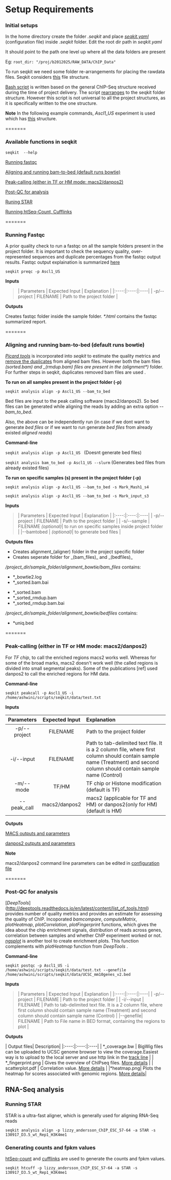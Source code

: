 # Setup Requirements

### Initial setups

In the home directory create the folder *.seqkit* and place [*seqkit.yaml*](https://github.com/ashwini06/seqkit/blob/master/data/seqkit.yaml) (configuration file) inside *.seqkit* folder. 
Edit the root dir path in *seqkit.yaml*

It should point to the path one level up where all the data folders are present

Eg:  `root_dir: "/proj/b2012025/RAW_DATA/ChIP_Data"`


To run seqkit we need some folder re-arrangements for placing the rawdata files. Seqkit considers [this](https://github.com/ashwini06/seqkit/blob/master/misc/Seqkit_project_dir.pdf) file structure. 

[Bash script](https://github.com/ashwini06/seqkit/blob/master/misc/arrange_data.sh) is written based on the general ChIP-Seq structure received during the time of project delivery. The script [rearranges](https://github.com/ashwini06/seqkit/blob/master/misc/SeqKit_projectdir_arrange.pdf) to the seqkit folder structure. However this script is not universal to all the project structures, as it is specifically written to the one structure. 

**Note**
In the following example commands,  _Ascl1_US_ experiment is used which has [this](https://github.com/ashwini06/seqkit/blob/master/misc/Ascl1_US_projectstructure.pdf) structure. 

=======

### Available functions in seqkit
 
`seqkit  --help`

[Running fastqc](#preqc)

[Aligning and running bam-to-bed (default runs bowtie)](#align)

[Peak-calling (either in TF or HM mode: macs2/danpos2)](#Peak-call)

[Post-QC for analysis](#postqc)

[Runing STAR](#star)

[Running htSeq-Count, Cufflinks](#htcuff)

=======

<a name="preqc"></a>
### Running Fastqc 

A prior quality check to run a fastqc on all the sample folders present in the project folder. It is important to check the sequency quality, over-represented sequences and duplicate percentages from the fastqc output results.
Fastqc output explaination is summarized [here](http://www4.ncsu.edu/~rosswhet/BIT815/Overview/Week2/FastQC_details.pdf)

`seqkit preqc -p Ascl1_US`


**Inputs**

>| Parameters | Expected Input | Explanation |
|:----:|:----:|:----|
| -p/--project | FILENAME	| Path to the project folder |

**Outputs**

Creates fastqc folder inside the sample folder. _*.html_ contains the fastqc summarized report.

=======

<a name="align"/></a>
### Aligning and running bam-to-bed (default runs bowtie)

[*Picard tools*](http://broadinstitute.github.io/picard/) is incorporated into _seqkit_ to estimate the quality metrics and [remove the duplicates](http://broadinstitute.github.io/picard/command-line-overview.html#MarkDuplicates) from aligned bam files.
However both the bam files _(*_sorted.bam)_ and _(*_rmdup.bam)_ files are present in the _(alignment_*)_ folder.
For further steps in seqkit, duplicates removed bam files are used .

**To run on all samples present in the project folder (-p)** 

`seqkit analysis align -p Ascl1_US --bam_to_bed`

Bed files are input to the peak calling software (macs2/danpos2).
So bed files can be generated while aligning the reads by adding an extra option *--bam_to_bed*.

Also, the above can be independently run (in case if we dont want to generate *bed files* 
or if we want to run generate *bed files* from already existed *aligned reads*)

**Command-line**

`seqkit analysis align -p Ascl1_US ` (Doesnt generate bed files)

`seqkit analysis bam_to_bed -p Ascl1_US --slurm` (Generates bed files from already existed files)

**To run on specific samples (s) present in the project folder (-p)**

`seqkit analysis align -p Ascl1_US --bam_to_bed -s Mark_Mash1_s4`

`seqkit analysis align -p Ascl1_US --bam_to_bed -s Mark_input_s3`


**Inputs**

>| Parameters | Expected Input | Explanation |
|:----:|:----:|:----|
| -p/--project | FILENAME	| Path to the project folder |
| -s/--sample | FILENAME *(optional)*| to run on specific samples inside project folder |
|--bamtobed | *(optional)*|   to generate bed files |


**Outputs files**
<ul>
<li> Creates alignment_(aligner) folder in the project specific folder </li>
<li> Creates seperate folder for _(bam_files)_ and _(bedfiles)_</li>
</ul>

*/project_dir/sample_folder/alignment_bowtie/bam_files* contains:
+ *_bowtie2.log
+ *_sorted.bam.bai
- *_sorted.bam
- *_sorted_rmdup.bam
- *_sorted_rmdup.bam.bai

*/project_dir/sample_folder/alignment_bowtie/bedfiles* contains:
+ *uniq.bed

=======


<a name="Peak-call"/></a>

### Peak-calling (either in TF or HM mode: macs2/danpos2)

For _TF chip_, to call the enriched regions macs2 works well.
Whereas for some of the broad marks, macs2 doesn't work well 
(the called regions is divided into small segmental peaks).
Some of the publications [ref] used danpos2 to call the enriched regions for HM data.

**Command-line**

`seqkit peakcall -p Ascl1_US -i /home/ashwini/scripts/seqkit/data/test.txt`

**Inputs**

|  Parameters | Expected Input | Explanation |
|:----:|:----:|:----|
| -p/--project | FILENAME	| Path to the project folder |
| -i/--input | FILENAME | Path to tab-delimited text file. It is a 2 column file, where first column should contain sample name (Treatment) and second column should contain sample name (Control) |
|-m/--mode | TF/HM |  TF chip or Histone modification (default is TF) |
|--peak_call| macs2/danpos2|macs2 (applicable for TF and HM) or danpos2(only for HM) (default is HM) |

**Outputs**

[MACS outputs and parameters](https://github.com/taoliu/MACS)

[danpos2 outputs and parameters](https://sites.google.com/site/danposdoc/tutorial/dpeak)

**Note**

macs2/danpos2 command line parameters can be edited in [configuration file](https://github.com/ashwini06/seqkit/blob/master/data/seqkit.yaml)


=======

<a name="postqc"/></a>
### Post-QC for analysis

[*DeepTools*] (http://deeptools.readthedocs.io/en/latest/content/list_of_tools.html) provides number of quality metrics and provides an estimate for assessing the quality of ChIP. Incoporated _bamcompare_, _computeMatrix_, _plotHeatmap_, _plotCorrelation_, _plotFingerprint_ functions, which gives the idea about the chip enrichment signals, distribution of reads across genes, correlation between samples and whether ChIP experiment worked or not.
[*ngsplot*](https://github.com/shenlab-sinai/ngsplot) is another tool to create enrichment plots. This function complements with _plotHeatmap_ function from _DeepTools_ . 

**Command-line**

`seqkit postqc -p Ascl1_US -i /home/ashwini/scripts/seqkit/data/test.txt --genefile /home/ashwini/scripts/seqkit/data/UCSC_mm10genes_v2.bed`

**Inputs**

>|  Parameters | Expected Input | Explanation |
|:----:|:----:|:----|
| -p/--project | FILENAME	| Path to the project folder |
| -i/--input | FILENAME | Path to tab-delimited text file. It is a 2 column file, where first column should contain sample name (Treatment) and second column should contain sample name (Control) |
|--genefile| FILENAME | Path to File name in BED format, containing the regions to plot |

**Outputs**

| Output files| Description|
|:----:|:----:|:----|
| *_coverage.bw | BigWig files can be uploaded to UCSC genome browser to view the coverage.Easiest way is to upload to the local server and use http link in the [track line](https://genome.ucsc.edu/goldenpath/help/bigWig.html) |
| *_fingerprint.png | Gives the overview of ChIPseq files. [More details](http://deeptools.readthedocs.io/en/latest/content/tools/plotFingerprint.html) |
| scatterplot.pdf   | Correlation value. [More details](http://deeptools.readthedocs.io/en/latest/content/tools/plotCorrelation.html) |
|*heatmap.png| Plots the heatmap for scores associated with genomic regions. [More details](http://deeptools.readthedocs.io/en/latest/content/tools/plotHeatmap.html)|





## RNA-Seq analysis

<a name="star"></a>
### Running STAR

STAR is a ultra-fast aligner, which is generally used for aligning RNA-Seq reads

`seqkit analysis align -p lizzy_andersson_ChIP_ESC_57-64 -a STAR -s 130917_D3.5_wt_Rep1_H3K4me1`

<a name="htcuff"></a>
### Generating counts and fpkm values

[htSeq-count](http://www-huber.embl.de/users/anders/HTSeq/doc/count.html) and [cufflinks](http://cole-trapnell-lab.github.io/cufflinks/cufflinks/index.html) are used to generate the counts and fpkm values. 

`seqkit htcuff -p lizzy_andersson_ChIP_ESC_57-64 -a STAR -s 130917_D3.5_wt_Rep1_H3K4me1`
